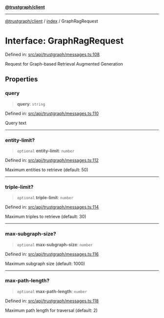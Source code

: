 [**@trustgraph/client**](../../README.md)

***

[@trustgraph/client](../../README.md) / [index](../README.md) / GraphRagRequest

# Interface: GraphRagRequest

Defined in: [src/api/trustgraph/messages.ts:108](https://github.com/trustgraph-ai/trustgraph-ts-client/blob/9a2bad46722f27bb783391eed1d9289614cc905a/src/api/trustgraph/messages.ts#L108)

Request for Graph-based Retrieval Augmented Generation

## Properties

### query

> **query**: `string`

Defined in: [src/api/trustgraph/messages.ts:110](https://github.com/trustgraph-ai/trustgraph-ts-client/blob/9a2bad46722f27bb783391eed1d9289614cc905a/src/api/trustgraph/messages.ts#L110)

Query text

***

### entity-limit?

> `optional` **entity-limit**: `number`

Defined in: [src/api/trustgraph/messages.ts:112](https://github.com/trustgraph-ai/trustgraph-ts-client/blob/9a2bad46722f27bb783391eed1d9289614cc905a/src/api/trustgraph/messages.ts#L112)

Maximum entities to retrieve (default: 50)

***

### triple-limit?

> `optional` **triple-limit**: `number`

Defined in: [src/api/trustgraph/messages.ts:114](https://github.com/trustgraph-ai/trustgraph-ts-client/blob/9a2bad46722f27bb783391eed1d9289614cc905a/src/api/trustgraph/messages.ts#L114)

Maximum triples to retrieve (default: 30)

***

### max-subgraph-size?

> `optional` **max-subgraph-size**: `number`

Defined in: [src/api/trustgraph/messages.ts:116](https://github.com/trustgraph-ai/trustgraph-ts-client/blob/9a2bad46722f27bb783391eed1d9289614cc905a/src/api/trustgraph/messages.ts#L116)

Maximum subgraph size (default: 1000)

***

### max-path-length?

> `optional` **max-path-length**: `number`

Defined in: [src/api/trustgraph/messages.ts:118](https://github.com/trustgraph-ai/trustgraph-ts-client/blob/9a2bad46722f27bb783391eed1d9289614cc905a/src/api/trustgraph/messages.ts#L118)

Maximum path length for traversal (default: 2)
